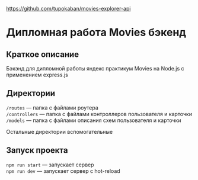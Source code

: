 https://github.com/tupokaban/movies-explorer-api

# Дипломная работа Movies бэкенд

## Краткое описание

Бэкэнд для дипломной работы яндекс практикум Movies на Node.js с применением express.js

## Директории

`/routes` — папка с файлами роутера  
`/controllers` — папка с файлами контроллеров пользователя и карточки   
`/models` — папка с файлами описания схем пользователя и карточки  
  
Остальные директории вспомогательные

## Запуск проекта

`npm run start` — запускает сервер   
`npm run dev` — запускает сервер с hot-reload
